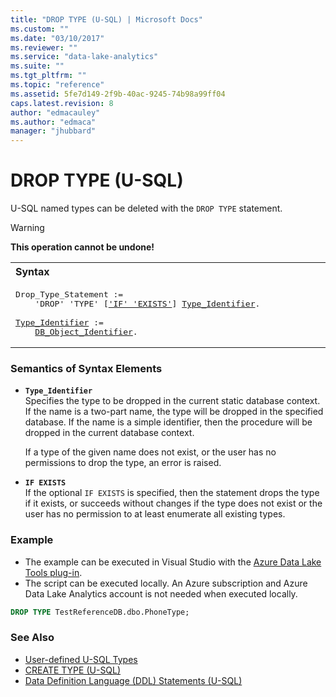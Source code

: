 ```yaml
---
title: "DROP TYPE (U-SQL) | Microsoft Docs"
ms.custom: ""
ms.date: "03/10/2017"
ms.reviewer: ""
ms.service: "data-lake-analytics"
ms.suite: ""
ms.tgt_pltfrm: ""
ms.topic: "reference"
ms.assetid: 5fe7d149-2f9b-40ac-9245-74b98a99ff04
caps.latest.revision: 8
author: "edmacauley"
ms.author: "edmaca"
manager: "jhubbard"
---
```

# DROP TYPE (U-SQL)
U-SQL named types can be deleted with the `DROP TYPE` statement.  

> [!WARNING]
> **This operation cannot be undone!**

<table><th align="left">Syntax</th><tr><td><pre>
Drop_Type_Statement :=                                                                                   
    'DROP' 'TYPE' [<a href="#IE">'IF' 'EXISTS'</a>] <a href="#t_ident">Type_Identifier</a>.<br />
<a href="#t_ident">Type_Identifier</a> := 
    <a href="u-sql-identifiers.md">DB_Object_Identifier</a>.
</pre></td></tr></table>

### Semantics of Syntax Elements    
-   <a name="t_ident"></a>**`Type_Identifier`**   
Specifies the type to be dropped in the current static database context. If the name is a two-part name, the type will be dropped in the specified database. If the name is a simple identifier, then the procedure will be dropped in the current database context.  
  
    If a type of the given name does not exist, or the user has no permissions to drop the type, an error is raised.  
  
-   <a name="IE"></a>**`IF EXISTS`**   
If the optional `IF EXISTS` is specified, then the statement drops the type if it exists, or succeeds without changes if the type does not exist or the user has no permission to at least enumerate all existing types.  
  
### Example    
- The example can be executed in Visual Studio with the [Azure Data Lake Tools plug-in](https://www.microsoft.com/download/details.aspx?id=49504).  
- The script can be executed locally.  An Azure subscription and Azure Data Lake Analytics account is not needed when executed locally.
```sql
DROP TYPE TestReferenceDB.dbo.PhoneType;
```
  
### See Also
* [User-defined U-SQL Types](user-defined-u-sql-types.md)  
* [CREATE TYPE (U-SQL)](create-type-u-sql.md)  
* [Data Definition Language (DDL) Statements (U-SQL)](data-definition-language-ddl-statements-u-sql.md)   


